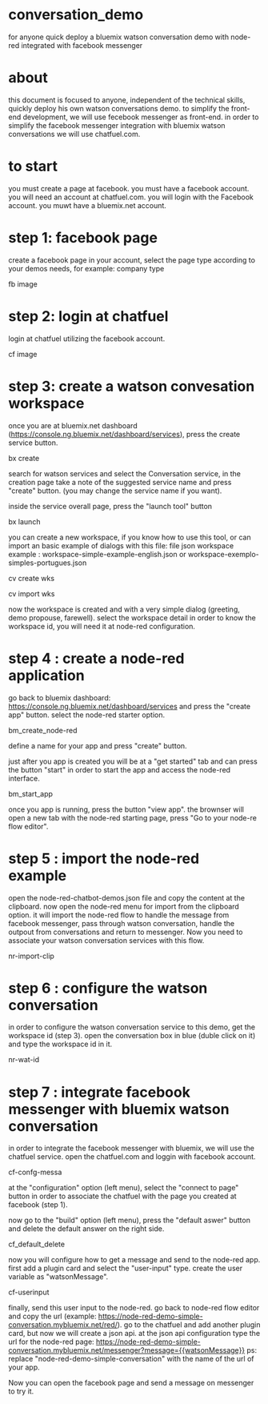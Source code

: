 # conversation_demo
for anyone quick deploy a bluemix watson conversation demo with node-red integrated with facebook messenger

# about
this document is focused to anyone, independent of the technical skills, quickly deploy his own watson conversations demo.
to simplify the front-end development, we will use fecebook messenger as front-end. 
in order to simplify the facebook messenger integration with bluemix watson conversations we will use chatfuel.com.

# to start
you must create a page at facebook. you must have a facebook account.
you will need an account at chatfuel.com. you will login with the Facebook account.
you muwt have a bluemix.net account.

# step 1: facebook page
create a facebook page in your account, select the page type according to your demos needs, for example: company type

fb image

# step 2: login at chatfuel
login at chatfuel utilizing the facebook account.

cf image

# step 3: create a watson convesation workspace
once you are at bluemix.net dashboard (https://console.ng.bluemix.net/dashboard/services), press the create service button.

bx create

search for watson services and select the Conversation service, in the creation page take a note of the suggested service name and press "create" button. (you may change the service name if you want).

inside the service overall page, press the "launch tool" button

bx launch

you can create a new workspace, if you know how to use this tool, or can import an basic example of dialogs with this file:
file json workspace example : workspace-simple-example-english.json or workspace-exemplo-simples-portugues.json

cv create wks

cv import wks

now the workspace is created and with a very simple dialog (greeting, demo propouse, farewell). select the workspace detail in order to know the workspace id, you will need it at node-red configuration.

# step 4 : create a node-red application
go back to bluemix dashboard: https://console.ng.bluemix.net/dashboard/services and press the "create app" button.
select the node-red starter option.

bm_create_node-red

define a name for your app and press "create" button.

just after you app is created you will be at a "get started" tab and can press the button  "start" in order to start the app and access the node-red interface.

bm_start_app

once you app is running, press the button "view app". the brownser will open a new tab with the node-red starting page, press "Go to your node-re flow editor".

# step 5 : import the node-red example
open the node-red-chatbot-demos.json file and copy the content at the clipboard.
now open the node-red menu for import from the clipboard option.
it will import the node-red flow to handle the message from facebook messenger, pass through watson conversation, handle the outpout from conversations and return to messenger. Now you need to associate your watson conversation services with this flow.

nr-import-clip

# step 6 : configure the watson conversation
in order to configure the watson conversation service to this demo, get the workspace id (step 3).
open the conversation box in blue (duble click on it) and type the workspace id in it. 

nr-wat-id

# step 7 : integrate facebook messenger with bluemix watson conversation 
in order to integrate the facebook messenger with bluemix, we will use the chatfuel service. 
open the chatfuel.com and loggin with facebook account. 

cf-confg-messa

at the "configuration" option (left menu), select the "connect to page" button in order to associate the chatfuel with the page you created at facebook (step 1).

now go to the "build" option (left menu), press the  "default aswer" button and delete the default answer on the right side.

cf_default_delete

now you will configure how to get a message and send to the node-red app. 
first add a plugin card and select the "user-input" type. create the user variable as "watsonMessage".

cf-userinput

finally, send this user input to the node-red. 
go back to node-red flow editor and copy the url (example: https://node-red-demo-simple-conversation.mybluemix.net/red/).
go to the chatfuel and add another plugin card, but now we will create a json api.
at the json api configuration type the url for the node-red page:
https://node-red-demo-simple-conversation.mybluemix.net/messenger?message={{watsonMessage}}
ps: replace "node-red-demo-simple-conversation" with the name of the url of your app.

Now you can open the facebook page and send a message on messenger to try it.





